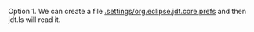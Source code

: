 Option 1. We can create a file [.settings/org.eclipse.jdt.core.prefs](https://gist.githubusercontent.com/wangzhihao/3332519ba72a65d308103923054114db/raw/0c12e014f70adc8c35732a5ffa0dc809111d70d8/gistfile1.txt) and then jdt.ls will read it.
